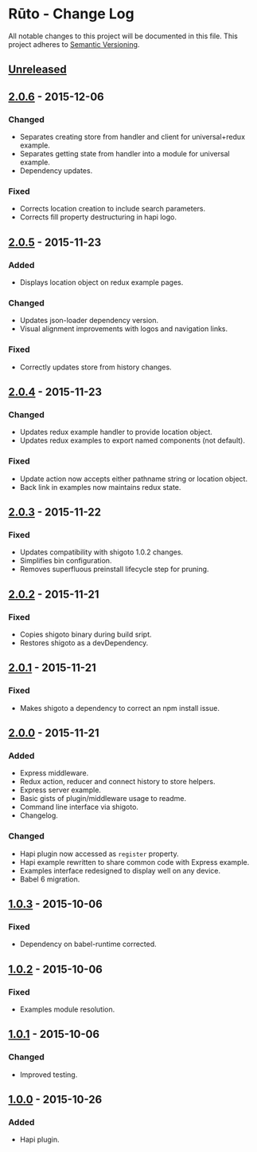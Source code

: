 # Rūto - Change Log
All notable changes to this project will be documented in this file.
This project adheres to [Semantic Versioning](http://semver.org/).

## [Unreleased]

## [2.0.6] - 2015-12-06
### Changed
- Separates creating store from handler and client for universal+redux example.
- Separates getting state from handler into a module for universal example.
- Dependency updates.

### Fixed
- Corrects location creation to include search parameters.
- Corrects fill property destructuring in hapi logo.

## [2.0.5] - 2015-11-23
### Added
- Displays location object on redux example pages.

### Changed
- Updates json-loader dependency version.
- Visual alignment improvements with logos and navigation links.

### Fixed
- Correctly updates store from history changes.

## [2.0.4] - 2015-11-23
### Changed
- Updates redux example handler to provide location object.
- Updates redux examples to export named components (not default).

### Fixed
- Update action now accepts either pathname string or location object.
- Back link in examples now maintains redux state.


## [2.0.3] - 2015-11-22
### Fixed
- Updates compatibility with shigoto 1.0.2 changes.
- Simplifies bin configuration.
- Removes superfluous preinstall lifecycle step for pruning.

## [2.0.2] - 2015-11-21
### Fixed
- Copies shigoto binary during build sript.
- Restores shigoto as a devDependency.

## [2.0.1] - 2015-11-21
### Fixed
- Makes shigoto a dependency to correct an npm install issue.

## [2.0.0] - 2015-11-21
### Added
- Express middleware.
- Redux action, reducer and connect history to store helpers.
- Express server example.
- Basic gists of plugin/middleware usage to readme.
- Command line interface via shigoto.
- Changelog.

### Changed
- Hapi plugin now accessed as `register` property.
- Hapi example rewritten to share common code with Express example.
- Examples interface redesigned to display well on any device.
- Babel 6 migration.

## [1.0.3] - 2015-10-06
### Fixed
- Dependency on babel-runtime corrected.

## [1.0.2] - 2015-10-06
### Fixed
- Examples module resolution.

## [1.0.1] - 2015-10-06
### Changed
- Improved testing.

## [1.0.0] - 2015-10-26
### Added
- Hapi plugin.

[Unreleased]: https://github.com/ninja/ruto/compare/2.0.6...develop
[2.0.6]: https://github.com/ninja/ruto/compare/2.0.5...2.0.6
[2.0.5]: https://github.com/ninja/ruto/compare/2.0.4...2.0.5
[2.0.4]: https://github.com/ninja/ruto/compare/2.0.3...2.0.4
[2.0.3]: https://github.com/ninja/ruto/compare/2.0.2...2.0.3
[2.0.2]: https://github.com/ninja/ruto/compare/2.0.1...2.0.2
[2.0.1]: https://github.com/ninja/ruto/compare/2.0.0...2.0.1
[2.0.0]: https://github.com/ninja/ruto/compare/1.0.3...2.0.0
[1.0.3]: https://github.com/ninja/ruto/compare/1.0.2...1.0.3
[1.0.2]: https://github.com/ninja/ruto/compare/1.0.1...1.0.2
[1.0.1]: https://github.com/ninja/ruto/compare/1.0.0...1.0.1
[1.0.0]: https://github.com/ninja/ruto/compare/1.0.0
